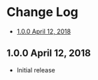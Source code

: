 # Change Log

- [1.0.0 April 12, 2018](#100-april-12-2018)

## 1.0.0 April 12, 2018

- Initial release
